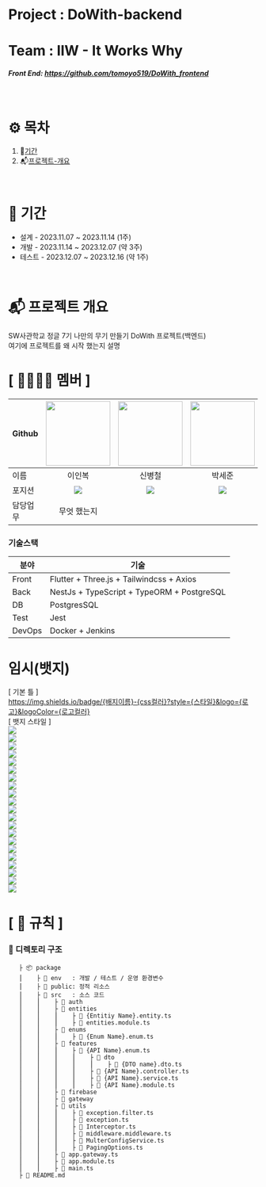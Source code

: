 # Project  : DoWith-backend
# Team     : IIW - It Works Why
##### Front End: https://github.com/tomoyo519/DoWith_frontend
</br>

# ⚙️ 목차
1. :calendar:[기간](#calendar-기간)
2. :mailbox_with_mail:[프로젝트-개요](#mailbox_with_mail-프로젝트-개요)
</br>

# :calendar: 기간
- 설계 - 2023.11.07 ~ 2023.11.14 (1주)
- 개발 - 2023.11.14 ~ 2023.12.07 (약 3주)
- 테스트 - 2023.12.07 ~ 2023.12.16 (약 1주)
</br>

# :mailbox_with_mail: 프로젝트 개요
SW사관학교 정글 7기 나만의 무기 만들기 DoWith 프로젝트(백엔드) </br>
여기에 프로젝트를 왜 시작 했는지 설명
</br>

# **[ 👨‍👨‍👧‍👦 ‍멤버 ]**
|Github|[<img src="https://avatars.githubusercontent.com/nashs789" width="130px;" style="max-width: 100%;">](https://github.com/nashs789)|[<img src="https://avatars.githubusercontent.com/c4fiber" width="130px;" style="max-width: 100%;">](https://github.com/c4fiber)|[<img src="https://avatars.githubusercontent.com/coding-jjun" width="130px;" style="max-width: 100%;">](https://github.com/coding-jjun)|[<img src="https://avatars.githubusercontent.com/cece-09" width="130px;" style="max-width: 100%;">](https://github.com/cece-09)|[<img src="https://avatars.githubusercontent.com/tomoyo519" width="130px;" style="max-width: 100%;">](https://github.com/tomoyo519)|
|---|:---:|:---:|:---:|:---:|:---:|
|이름|이인복|신병철|박세준|이소정|정다희|
|포지션|<img src="https://img.shields.io/badge/Back End-498EAF?style=for-the-badge&logo=&logoColor=white"/>|<img src="https://img.shields.io/badge/Full Stack-E4DACE?style=for-the-badge&logo=&logoColor=white"/>|<img src="https://img.shields.io/badge/Full Stack-E4DACE?style=for-the-badge&logo=&logoColor=white"/>|<img src="https://img.shields.io/badge/Full Stack-E4DACE?style=for-the-badge&logo=&logoColor=white"/>|<img src="https://img.shields.io/badge/Front End-E5BB4B?style=for-the-badge&logo=&logoColor=white"/>|
|담당업무|무엇 했는지|||||

### 기술스택
| 분야 | 기술 |
| --- | --- |
| Front | Flutter + Three.js + Tailwindcss + Axios |
| Back | NestJs + TypeScript + TypeORM + PostgreSQL |
| DB | PostgresSQL |
| Test | Jest |
| DevOps | Docker + Jenkins |

# 임시(뱃지)
[ 기본 틀 ]<br/>
https://img.shields.io/badge/{배지이름}-{css컬러}?style={스타일}&logo={로고}&logoColor={로고컬러}<br/>
[ 뱃지 스타일 ]<br/>
<span><img src="https://img.shields.io/badge/node.js-339933?style=for-the-badge&logo=Node.js&logoColor=white"/></span><br/>
<span><img src="https://img.shields.io/badge/TypeScript-3178C6?style=for-the-badge&logo=tsnode&logoColor=white"/></span><br/>
<span><img src ="https://img.shields.io/badge/JavaScript-F7DF1E?style=for-the-badge&logo=javascript&logoColor=white"/></span><br/>
<span><img src="https://img.shields.io/badge/JWT-000000?style=for-the-badge&logo=jsonwebtokens&logoColor=white"/></span><br/>
<span><img src ="https://img.shields.io/badge/PostgreSQL-4169E1?style=for-the-badge&logo=postgresql&logoColor=white"/></span><br/>
<span><img src ="https://img.shields.io/badge/express-000000?style=for-the-badge&logo=express&logoColor=white"/></span><br/>
<span><img src ="https://img.shields.io/badge/sharp-99CC00?style=for-the-badge&logo=sharp&logoColor=white"/></span><br/>
<span><img src ="https://img.shields.io/badge/amazonec2-FF9900?style=for-the-badge&logo=amazonec2&logoColor=white"/></span><br/>
<span><img src ="https://img.shields.io/badge/docker-2496ED?style=for-the-badge&logo=docker&logoColor=white"/></span><br/>
<span><img src ="https://img.shields.io/badge/github-181717?style=for-the-badge&logo=github&logoColor=white"/></span><br/>
<span><img src ="https://img.shields.io/badge/jira-0052CC?style=for-the-badge&logo=jira&logoColor=white"/></span><br/>
<span><img src ="https://img.shields.io/badge/notion-000000?style=for-the-badge&logo=notion&logoColor=white"/></span><br/>
<span><img src ="https://img.shields.io/badge/figma-F24E1E?style=for-the-badge&logo=figma&logoColor=white"/></span><br/>
<span><img src ="https://img.shields.io/badge/slack-4A154B?style=for-the-badge&logo=slack&logoColor=white"/></span><br/>
<span><img src ="https://img.shields.io/badge/typeform-262627?style=for-the-badge&logo=typeform&logoColor=white"/></span><br/>
<span><img src ="https://img.shields.io/badge/nestjs-E0234E?style=for-the-badge&logo=nestjs&logoColor=white"/></span><br/>
<span><img src ="https://img.shields.io/badge/flutter-02569B?style=for-the-badge&logo=flutter&logoColor=white"/></span><br/>
<span><img src ="https://img.shields.io/badge/three.js-000000?style=for-the-badge&logo=threedotjs&logoColor=white"/></span><br/>
<span><img src ="https://img.shields.io/badge/socket.io-010101?style=for-the-badge&logo=socketdotio&logoColor=white"/></span><br/>
<span><img src ="https://img.shields.io/badge/kakao-FFCD00?style=for-the-badge&logo=kakao&logoColor=white"/></span><br/>
<span><img src ="https://img.shields.io/badge/npm-CB3837?style=for-the-badge&logo=npm&logoColor=white"/></span><br/>

# **[ 🚫 규칙 ]**
### **📌 디렉토리 구조**

       ├ 📦 package
       ⎮    ├ 📁 env   : 개발 / 테스트 / 운영 환경변수
       ⎮    ├ 📁 public: 정적 리소스
       ⎮    ├ 📁 src   : 소스 코드
       ⎮    ⎮    ├ 📁 auth
       ⎮    ⎮    ├ 📁 entities
       ⎮    ⎮    ⎮    ├ 📄 {Entitiy Name}.entity.ts
       ⎮    ⎮    ⎮    ├ 📄 entities.module.ts
       ⎮    ⎮    ├ 📁 enums
       ⎮    ⎮    ⎮    ├ 📄 {Enum Name}.enum.ts
       ⎮    ⎮    ├ 📁 features
       ⎮    ⎮    ⎮    ├ 📁 {API Name}.enum.ts
       ⎮    ⎮    ⎮    ⎮    ├ 📁 dto
       ⎮    ⎮    ⎮    ⎮    ⎮    ├ 📄 {DTO name}.dto.ts
       ⎮    ⎮    ⎮    ⎮    ├ 📄 {API Name}.controller.ts
       ⎮    ⎮    ⎮    ⎮    ├ 📄 {API Name}.service.ts
       ⎮    ⎮    ⎮    ⎮    ├ 📄 {API Name}.module.ts
       ⎮    ⎮    ├ 📁 firebase
       ⎮    ⎮    ├ 📁 gateway
       ⎮    ⎮    ├ 📁 utils
       ⎮    ⎮    ⎮    ├ 📄 exception.filter.ts
       ⎮    ⎮    ⎮    ├ 📄 exception.ts
       ⎮    ⎮    ⎮    ├ 📄 Interceptor.ts
       ⎮    ⎮    ⎮    ├ 📄 middleware.middleware.ts
       ⎮    ⎮    ⎮    ├ 📄 MulterConfigService.ts
       ⎮    ⎮    ⎮    ├ 📄 PagingOptions.ts
       ⎮    ⎮    ├ 📄 app.gateway.ts
       ⎮    ⎮    ├ 📄 app.module.ts
       ⎮    ⎮    ├ 📄 main.ts
       ├ 📝 README.md
